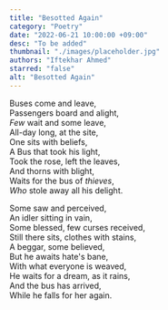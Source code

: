 ```yaml
---
title: "Besotted Again"
category: "Poetry"
date: "2022-06-21 10:00:00 +09:00"
desc: "To be added"
thumbnail: "./images/placeholder.jpg"
authors: "Iftekhar Ahmed"
starred: "false"
alt: "Besotted Again"
---
```


Buses come and leave,  
Passengers board and alight,   
*Few* wait and some leave,  
All-day long, at the site,  
One sits with beliefs,  
A Bus that took his light,  
Took the rose, left the leaves,   
And thorns with blight,  
Waits for the bus of *thieves*,  
*Who* stole away all his delight.  


Some saw and perceived,   
An idler sitting in vain,  
Some blessed, few curses received,  
Still there sits, clothes with stains,  
A beggar, some believed,   
But he awaits hate's bane,  
With what everyone is weaved,  
He waits for a dream, as it rains,   
And the bus has arrived,  
While he falls for her again.   
